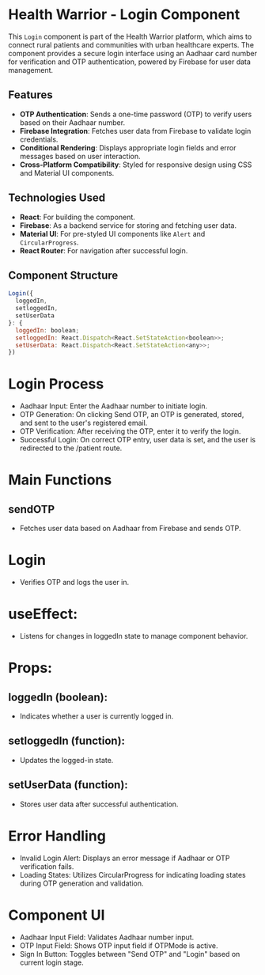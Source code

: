# Health Warrior - Login Component

This `Login` component is part of the Health Warrior platform, which aims to connect rural patients and communities with urban healthcare experts. The component provides a secure login interface using an Aadhaar card number for verification and OTP authentication, powered by Firebase for user data management.

## Features

- **OTP Authentication**: Sends a one-time password (OTP) to verify users based on their Aadhaar number.
- **Firebase Integration**: Fetches user data from Firebase to validate login credentials.
- **Conditional Rendering**: Displays appropriate login fields and error messages based on user interaction.
- **Cross-Platform Compatibility**: Styled for responsive design using CSS and Material UI components.

## Technologies Used

- **React**: For building the component.
- **Firebase**: As a backend service for storing and fetching user data.
- **Material UI**: For pre-styled UI components like `Alert` and `CircularProgress`.
- **React Router**: For navigation after successful login.

## Component Structure

```javascript
Login({
  loggedIn,
  setloggedIn,
  setUserData
}: {
  loggedIn: boolean;
  setloggedIn: React.Dispatch<React.SetStateAction<boolean>>;
  setUserData: React.Dispatch<React.SetStateAction<any>>;
})
```

# Login Process
- Aadhaar Input: Enter the Aadhaar number to initiate login.
- OTP Generation: On clicking Send OTP, an OTP is generated, stored, and sent to the user's registered email.
- OTP Verification: After receiving the OTP, enter it to verify the login.
- Successful Login: On correct OTP entry, user data is set, and the user is redirected to the /patient route.

# Main Functions
## sendOTP
- Fetches user data based on Aadhaar from Firebase and sends OTP.
# Login
- Verifies OTP and logs the user in.
# useEffect: 
- Listens for changes in loggedIn state to manage component behavior.


# Props:
## loggedIn (boolean): 
- Indicates whether a user is currently logged in.
## setloggedIn (function): 
- Updates the logged-in state.
## setUserData (function): 
- Stores user data after successful authentication.

# Error Handling
- Invalid Login Alert: Displays an error message if Aadhaar or OTP verification fails.
- Loading States: Utilizes CircularProgress for indicating loading states during OTP generation and validation.

# Component UI
- Aadhaar Input Field: Validates Aadhaar number input.
- OTP Input Field: Shows OTP input field if OTPMode is active.
- Sign In Button: Toggles between "Send OTP" and "Login" based on current login stage.

